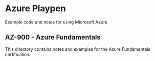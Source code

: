 # Azure Playpen

Example code and notes for using Microsoft Azure.

## AZ-900 - Azure Fundamentals

This directory contains notes and examples for the Azure Fundamentals certification.

